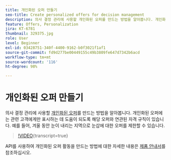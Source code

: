 ```yaml
---
title: 개인화된 오퍼 만들기
seo-title: Create personalized offers for decision management
description: 의사 결정 관리에 사용할 개인화된 오퍼를 만드는 방법을 알아봅니다. 개인화된 오퍼에는 관련 고객에게만 표시하는 데 도움이 되도록 해당 오퍼와 연관된 자격 규칙이 있습니다.
feature: Offers, Personalization
jira: KT-6781
thumbnail: 329375.jpg
role: User
level: Beginner
exl-id: 03428751-340f-4400-9162-b0f3021f1af1
source-git-commit: fd9d277be00449155c49b3809fe647d7342b6acd
workflow-type: tm+mt
source-wordcount: '116'
ht-degree: 98%

---
```


# 개인화된 오퍼 만들기

의사 결정 관리에 사용할 [개인화된 오퍼](https://experienceleague.adobe.com/docs/journey-optimizer/using/offer-decisioniong/managing-offers-in-the-offer-library/creating-personalized-offers.html?lang=ko)를 만드는 방법을 알아봅니다. 개인화된 오퍼에는 관련 고객에게만 표시하는 데 도움이 되도록 해당 오퍼와 연관된 자격 규칙이 있습니다. 예를 들어, 겨울 동안 눈이 내리는 지역으로 눈삽에 대한 오퍼를 제한할 수 있습니다.

>[!VIDEO](https://video.tv.adobe.com/v/329375?quality=12&learn=on){transcript=true}

API를 사용하여 개인화된 오퍼 활동을 만드는 방법에 대한 자세한 내용은 [제품 안내서](https://experienceleague.adobe.com/docs/journey-optimizer/using/offer-decisioniong/api-reference/offers-api/personalized-offers/create.html?lang=ko)를 참조하십시오.

